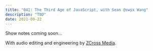 ```yaml
---
title: "041: The Third Age of JavaScript, with Sean @swyx Wang"
description: "TBD"
date: 2021-09-22
---
```


<script async defer onload="redcircleIframe();" src="https://api.podcache.net/embedded-player/sh/30227421-bc27-45c2-bfb4-861def7dd4cc/ep/7fae91d3-463e-42da-9334-3403ccb42307"></script><div class="redcirclePlayer-7fae91d3-463e-42da-9334-3403ccb42307"></div>

Show notes coming soon...

With audio editing and engineering by [ZCross Media][editor].

[editor]: https://www.zcross.media/
